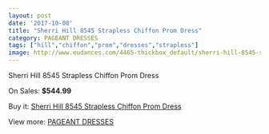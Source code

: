 ```yaml
---
layout: post
date: '2017-10-08'
title: "Sherri Hill 8545 Strapless Chiffon Prom Dress"
category: PAGEANT DRESSES
tags: ["hill","chiffon","prom","dresses","strapless"]
image: http://www.eudances.com/4465-thickbox_default/sherri-hill-8545-strapless-chiffon-prom-dress.jpg
---
```

Sherri Hill 8545 Strapless Chiffon Prom Dress

On Sales: **$544.99**
<a href="https://www.eudances.com/en/pageant-dresses/1491-sherri-hill-8545-strapless-chiffon-prom-dress.html"><amp-img layout="responsive" width="600" height="600" src="//www.eudances.com/4465-thickbox_default/sherri-hill-8545-strapless-chiffon-prom-dress.jpg" alt="Sherri Hill 8545 Strapless Chiffon Prom Dress 0" /></a>
<a href="https://www.eudances.com/en/pageant-dresses/1491-sherri-hill-8545-strapless-chiffon-prom-dress.html"><amp-img layout="responsive" width="600" height="600" src="//www.eudances.com/4467-thickbox_default/sherri-hill-8545-strapless-chiffon-prom-dress.jpg" alt="Sherri Hill 8545 Strapless Chiffon Prom Dress 1" /></a>
<a href="https://www.eudances.com/en/pageant-dresses/1491-sherri-hill-8545-strapless-chiffon-prom-dress.html"><amp-img layout="responsive" width="600" height="600" src="//www.eudances.com/4466-thickbox_default/sherri-hill-8545-strapless-chiffon-prom-dress.jpg" alt="Sherri Hill 8545 Strapless Chiffon Prom Dress 2" /></a>

Buy it: [Sherri Hill 8545 Strapless Chiffon Prom Dress](https://www.eudances.com/en/pageant-dresses/1491-sherri-hill-8545-strapless-chiffon-prom-dress.html "Sherri Hill 8545 Strapless Chiffon Prom Dress")

View more: [PAGEANT DRESSES](https://www.eudances.com/en/16-pageant-dresses "PAGEANT DRESSES")